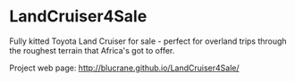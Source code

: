 # LandCruiser4Sale
Fully kitted Toyota Land Cruiser for sale - perfect for overland trips through the roughest terrain that Africa's got to offer.

Project web page: http://blucrane.github.io/LandCruiser4Sale/
